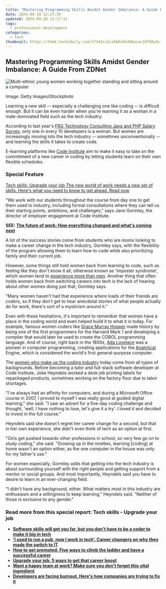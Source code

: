 ```yaml
---
title: "Mastering Programming Skills Amidst Gender Imbalance: A Guide From ZDNet"
date: 2024-09-19 12:27:39
updated: 2024-09-20 11:17:13
tags:
  - professional-development
categories:
  - tech
thumbnail: https://thmb.techidaily.com/1f343cc2ca566c6b496acac107d8a3cfc474691f655f34c60ef016476e0a8a74.jpg
---
```


## Mastering Programming Skills Amidst Gender Imbalance: A Guide From ZDNet

![Multi-ethnic young women working together standing and sitting around a computer](https://www.zdnet.com/a/img/resize/062d208a98dc3f33cef80d536b81d66831cc91c8/2020/03/24/571477fb-e9c5-4b22-bace-6558f2cdea90/womendevelopersistock-1048918508.jpg?auto=webp&width=1280)

Image: Getty Images/iStockphoto

Learning a new skill -- especially a challenging one like coding -- is difficult enough. But it can be even harder when you're learning it as a woman in a male-dominated field such as the tech industry. 

According to last year's [FRG Technology Consulting Java and PHP Salary Survey](https://www.frgconsulting.com/java-web-mobile-php-salary-survey/), only one in every 10 developers is a woman. But women are increasingly moving into the tech industry -- sometimes unconventionally -- and learning the skills it takes to create code. 

E-learning platforms like [Code Institute](https://codeinstitute.net/) aim to make it easy to take on the commitment of a new career in coding by letting students learn on their own flexible schedules.

### Special Feature

[Tech skills: Upgrade your job The new world of work needs a new set of skills. Here's what you need to know to get ahead.  Read now](https://www.zdnet.com/topic/tech-skills-upgrade-your-job/)

"We work with our students throughout the course from day one to get them used to industry, including formal consultations where they can tell us their starting points, ambitions, and challenges," says Jane Gormley, the director of employer engagement at Code Institute. 

**SEE:** [**The future of work: How everything changed and what's coming next**](https://www.zdnet.com/article/the-hybrid-work-revolution-is-within-our-reach-its-time-to-decide-what-we-want/#link=%7B%22linkText%22:%22The%20future%20of%20work:%20How%20everything%20changed%20and%20what's%20coming%20next%22,%22target%22:%22%5Fblank%22,%22href%22:%22https://www.zdnet.com/article/the-hybrid-work-revolution-is-within-our-reach-its-time-to-decide-what-we-want/%22,%22role%22:%22standard%22,%22absolute%22:%22%22%7D)

A lot of the success stories come from students who are moms looking to make a career change in the tech industry, Gormley says, with the flexibility of the program allowing them to learn how to code while also prioritizing family and their current job.

However, some things still hold women back from learning to code, such as feeling like they don't know it all, otherwise known as 'imposter syndrome', which women tend to [experience more than men](https://info.kpmg.us/news-perspectives/people-culture/kpmg-study-finds-most-female-executives-experience-imposter-syndrome.html). Another thing that often holds women back from switching careers into tech is the lack of hearing about other women doing just that, Gormley says.

"Many women haven't had that experience where loads of their friends are coders, so if they don't get to hear anecdotal stories of what people actually do for work, there's sort of a mysticism around it."

Even with these hesitations, it's important to remember that women have a place in the coding world and even helped build it to what it is today. For example, famous women coders like [Grace Murray Hopper](https://news.yale.edu/2017/02/10/grace-murray-hopper-1906-1992-legacy-innovation-and-service) made history by being one of the first programmers for the Harvard Mark 1 and developing a compiler that would later be used to create the COBOL programming language. And of course, right back in the 1800s, [Ada Lovelace](https://www.computerhistory.org/babbage/adalovelace/) was a pioneer in computer programming, creating applications for the [Analytical](https://en.wikipedia.org/wiki/Analytical%5FEngine#:~:text=The%20Analytical%20Engine%20was%20a,for%20a%20simpler%20mechanical%20calculator.) Engine, which is considered the world's first general-purpose computer.

The [women who make up the coding industry](https://www.zdnet.com/article/women-who-code-narrowing-developer-gender-gap/) today come from all types of backgrounds. Before becoming a tutor and full-stack software developer at Code Institute, Joke Heyndels worked a desk job printing labels for repackaged products, sometimes working on the factory floor due to labor shortages.

"I've always had an affinity for computers, and during a Microsoft Office course in 2007, I proved to myself I was really good at guided digital learning," she said. "I saw an advert for a five-day coding challenge and thought, 'well, I have nothing to lose, let's give it a try'. I loved it and decided to invest in the full course."

Heyndels said she doesn't regret her career change for a second, but that in her own experience, she didn't even think of tech as an option at first. 

"Girls get pushed towards other professions in school, so very few go on to study coding," she said. "Growing up in the nineties, learning \[coding\] at home wasn't an option either, as the one computer in the house was only for my father's use."

For women especially, Gormley adds that getting into the tech industry is about surrounding yourself with the right people and getting support from a mentor or social groups. And most importantly, Heyndels said you have to desire to learn in an ever-changing field. 

"I didn't have any background, either. What matters most in this industry are enthusiasm and a willingness to keep learning," Heyndels said. "Neither of those is exclusive to any gender." 

### **Read more from this special report: Tech skills - Upgrade your job**

* [**Software skills will get you far, but you don't have to be a coder to make it big in tech**](https://www.zdnet.com/education/professional-development/if-you-want-to-make-it-big-in-tech-these-non-tech-skills-are-essential/#link=%7B%22linkText%22:%22Software%20skills%20will%20get%20you%20far,%20but%20you%20don't%20have%20to%20be%20a%20coder%20to%20make%20it%20big%20in%20tech%22,%22target%22:%22%5Fblank%22,%22href%22:%22https://www.zdnet.com/education/professional-development/if-you-want-to-make-it-big-in-tech-these-non-tech-skills-are-essential/%22,%22role%22:%22standard%22,%22absolute%22:%22%22%7D%23link=%7B%22role%22:%22standard%22,%22href%22:%22https://www.zdnet.com/education/professional-development/if-you-want-to-make-it-big-in-tech-these-non-tech-skills-are-essential/%23link=%7B%22linkText%22:%22Software%20skills%20will%20get%20you%20far,%20but%20you%20don't%20have%20to%20be%20a%20coder%20to%20make%20it%20big%20in%20tech%22,%22target%22:%22%5Fblank%22,%22href%22:%22https://www.zdnet.com/education/professional-development/if-you-want-to-make-it-big-in-tech-these-non-tech-skills-are-essential/%22,%22role%22:%22standard%22,%22absolute%22:%22%22%7D%22,%22target%22:%22%22,%22absolute%22:%22%22,%22linkText%22:%22%3Cstrong%3ESoftware%20skills%20will%20get%20you%20far,%20but%20you%20don't%20have%20to%20be%20a%20coder%20to%20make%20it%20big%20in%20tech%3C/strong%3E%22%7D)
* [**'I used to run a pub, now I work in tech'. Career changers on why they made the switch to IT**](https://www.zdnet.com/education/professional-development/i-used-to-run-a-pub-now-i-work-in-tech-career-changers-on-why-they-made-the-switch-to-it/#link=%7B%22linkText%22:%22'I%20used%20to%20run%20a%20pub,%20now%20I%20work%20in%20tech'.%20Career%20changers%20on%20why%20they%20made%20the%20switch%20to%20IT%22,%22target%22:%22%5Fblank%22,%22href%22:%22https://www.zdnet.com/education/professional-development/i-used-to-run-a-pub-now-i-work-in-tech-career-changers-on-why-they-made-the-switch-to-it/%22,%22role%22:%22standard%22,%22absolute%22:%22%22%7D%23link=%7B%22role%22:%22standard%22,%22href%22:%22https://www.zdnet.com/education/professional-development/i-used-to-run-a-pub-now-i-work-in-tech-career-changers-on-why-they-made-the-switch-to-it/%23link=%7B%22linkText%22:%22'I%20used%20to%20run%20a%20pub,%20now%20I%20work%20in%20tech'.%20Career%20changers%20on%20why%20they%20made%20the%20switch%20to%20IT%22,%22target%22:%22%5Fblank%22,%22href%22:%22https://www.zdnet.com/education/professional-development/i-used-to-run-a-pub-now-i-work-in-tech-career-changers-on-why-they-made-the-switch-to-it/%22,%22role%22:%22standard%22,%22absolute%22:%22%22%7D%22,%22target%22:%22%22,%22absolute%22:%22%22,%22linkText%22:%22%3Cstrong%3E'I%20used%20to%20run%20a%20pub,%20now%20I%20work%20in%20tech'.%20Career%20changers%20on%20why%20they%20made%20the%20switch%20to%20IT%3C/strong%3E%22%7D)
* [**How to get promoted: Five ways to climb the ladder and have a successful career**](https://www.zdnet.com/education/professional-development/how-to-get-promoted-five-ways-to-climb-the-ladder-and-have-a-successful-career/#link=%7B%22linkText%22:%22How%20to%20get%20promoted:%20Five%20ways%20to%20climb%20the%20ladder%20and%20have%20a%20successful%20career%22,%22target%22:%22%5Fblank%22,%22href%22:%22https://www.zdnet.com/education/professional-development/how-to-get-promoted-five-ways-to-climb-the-ladder-and-have-a-successful-career/%22,%22role%22:%22standard%22,%22absolute%22:%22%22%7D%23link=%7B%22role%22:%22standard%22,%22href%22:%22https://www.zdnet.com/education/professional-development/how-to-get-promoted-five-ways-to-climb-the-ladder-and-have-a-successful-career/%23link=%7B%22linkText%22:%22How%20to%20get%20promoted:%20Five%20ways%20to%20climb%20the%20ladder%20and%20have%20a%20successful%20career%22,%22target%22:%22%5Fblank%22,%22href%22:%22https://www.zdnet.com/education/professional-development/how-to-get-promoted-five-ways-to-climb-the-ladder-and-have-a-successful-career/%22,%22role%22:%22standard%22,%22absolute%22:%22%22%7D%22,%22target%22:%22%22,%22absolute%22:%22%22,%22linkText%22:%22%3Cstrong%3EHow%20to%20get%20promoted:%20Five%20ways%20to%20climb%20the%20ladder%20and%20have%20a%20successful%20career%3C/strong%3E%22%7D)
* [**Upgrade your job: 5 ways to get that career boost**](https://www.zdnet.com/education/professional-development/upgrade-your-job/#link=%7B%22linkText%22:%22Upgrade%20your%20job:%205%20ways%20to%20get%20that%20career%20boost%22,%22target%22:%22%5Fblank%22,%22href%22:%22https://www.zdnet.com/education/professional-development/upgrade-your-job/%22,%22role%22:%22standard%22,%22absolute%22:%22%22%7D%23link=%7B%22role%22:%22standard%22,%22href%22:%22https://www.zdnet.com/education/professional-development/upgrade-your-job/%23link=%7B%22linkText%22:%22Upgrade%20your%20job:%205%20ways%20to%20get%20that%20career%20boost%22,%22target%22:%22%5Fblank%22,%22href%22:%22https://www.zdnet.com/education/professional-development/upgrade-your-job/%22,%22role%22:%22standard%22,%22absolute%22:%22%22%7D%22,%22target%22:%22%22,%22absolute%22:%22%22,%22linkText%22:%22%3Cstrong%3EUpgrade%20your%20job:%205%20ways%20to%20get%20that%20career%20boost%3C/strong%3E%22%7D)
* [**Want a happy team at work? Make sure you don't forget this vital ingredient**](https://www.zdnet.com/education/professional-development/want-a-happy-team-at-work-make-sure-you-dont-forget-this-vital-ingredient/#link=%7B%22linkText%22:%22Want%20a%20happy%20team%20at%20work?%20Make%20sure%20you%20don't%20forget%20this%20vital%20ingredient%22,%22target%22:%22%5Fblank%22,%22href%22:%22https://www.zdnet.com/education/professional-development/want-a-happy-team-at-work-make-sure-you-dont-forget-this-vital-ingredient/%22,%22role%22:%22standard%22,%22absolute%22:%22%22%7D%23link=%7B%22role%22:%22standard%22,%22href%22:%22https://www.zdnet.com/education/professional-development/want-a-happy-team-at-work-make-sure-you-dont-forget-this-vital-ingredient/%23link=%7B%22linkText%22:%22Want%20a%20happy%20team%20at%20work?%20Make%20sure%20you%20don't%20forget%20this%20vital%20ingredient%22,%22target%22:%22%5Fblank%22,%22href%22:%22https://www.zdnet.com/education/professional-development/want-a-happy-team-at-work-make-sure-you-dont-forget-this-vital-ingredient/%22,%22role%22:%22standard%22,%22absolute%22:%22%22%7D%22,%22target%22:%22%22,%22absolute%22:%22%22,%22linkText%22:%22%3Cstrong%3EWant%20a%20happy%20team%20at%20work?%20Make%20sure%20you%20don't%20forget%20this%20vital%20ingredient%3C/strong%3E%22%7D)
* [**Developers are facing burnout. Here's how companies are trying to fix it**](https://www.zdnet.com/education/professional-development/developers-are-facing-burnout-heres-how-companies-are-trying-to-fix-it/#link=%7B%22linkText%22:%22Developers%20are%20facing%20burnout.%20Here's%20how%20companies%20are%20trying%20to%20fix%20it%22,%22target%22:%22%5Fblank%22,%22href%22:%22https://www.zdnet.com/education/professional-development/developers-are-facing-burnout-heres-how-companies-are-trying-to-fix-it/%22,%22role%22:%22standard%22,%22absolute%22:%22%22%7D%23link=%7B%22role%22:%22standard%22,%22href%22:%22https://www.zdnet.com/education/professional-development/developers-are-facing-burnout-heres-how-companies-are-trying-to-fix-it/%23link=%7B%22linkText%22:%22Developers%20are%20facing%20burnout.%20Here's%20how%20companies%20are%20trying%20to%20fix%20it%22,%22target%22:%22%5Fblank%22,%22href%22:%22https://www.zdnet.com/education/professional-development/developers-are-facing-burnout-heres-how-companies-are-trying-to-fix-it/%22,%22role%22:%22standard%22,%22absolute%22:%22%22%7D%22,%22target%22:%22%22,%22absolute%22:%22%22,%22linkText%22:%22%3Cstrong%3EDevelopers%20are%20facing%20burnout.%20Here's%20how%20companies%20are%20trying%20to%20fix%20it%3C/strong%3E%22%7D)

<ins class="adsbygoogle"
     style="display:block"
     data-ad-format="autorelaxed"
     data-ad-client="ca-pub-7571918770474297"
     data-ad-slot="1223367746"></ins>



<ins class="adsbygoogle"
     style="display:block"
     data-ad-client="ca-pub-7571918770474297"
     data-ad-slot="8358498916"
     data-ad-format="auto"
     data-full-width-responsive="true"></ins>
